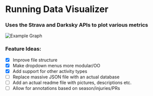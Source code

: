 # Running Data Visualizer

### Uses the Strava and Darksky APIs to plot various metrics

![Example Graph](./Preview.png)

### Feature Ideas:

-   [x] Improve file structure
-   [x] Make dropdown menus more modular/OO
-   [x] Add support for other activity types
-   [ ] Replace massive JSON file with an actual database
-   [ ] Add an actual readme file with pictures, descriptions etc.
-   [ ] Allow for annotations based on season/injuries/PRs

